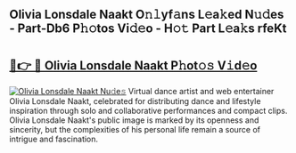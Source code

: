 ## Olivia Lonsdale Naakt O𝚗𝚕yf𝚊ns L𝚎a𝚔ed N𝚞𝚍es - Part-Db6 P𝚑𝚘tos Vi𝚍𝚎o - H𝚘𝚝 Part L𝚎a𝚔s rfeKt

# <h2><a href="http://kfckuc.oniu.top/?m=Olivia+Lonsdale+Naakt">🔗👉 🔴 Olivia Lonsdale Naakt P𝚑ot𝚘𝚜 V𝚒d𝚎o</a></h2>

[![Olivia Lonsdale Naakt Nu𝚍e𝚜](https://i.imgur.com/0qMVB7G.gif)](http://kfckuc.oniu.top/?m=Olivia+Lonsdale+Naakt)
Virtual dance artist and web entertainer Olivia Lonsdale Naakt, celebrated for distributing dance and lifestyle inspiration through solo and collaborative performances and compact clips. Olivia Lonsdale Naakt's public image is marked by its openness and sincerity, but the complexities of his personal life remain a source of intrigue and fascination.  
